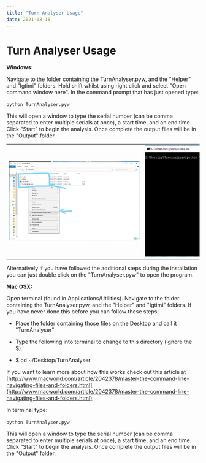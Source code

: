 ```yaml
---
title: "Turn Analyser Usage"
date: 2021-08-18
---
```


# Turn Analyser Usage

**Windows:**

Navigate to the folder containing the TurnAnalyser.pyw, and the "Helper" and "Igtimi" folders. Hold shift whilst using right click and select "Open command window here". In the command prompt that has just opened type:

`python TurnAnalyser.pyw`

This will open a window to type the serial number (can be comma separated to enter multiple serials at once), a start time, and an end time. Click "Start" to begin the analysis. Once complete the output files will be in the "Output" folder.

<table style="width: 100%;"><tbody><tr><td style="width: 33.3333%;"><img src="../../../assets/images/VmMga2rh4rKg5wj7yZNtWPoS7v94z1YJpw.jpg?1490736408" style="max-width: 340px;"></td><td style="width: 33.3333%;"><img src="../../../assets/images/33NafQfAPm1H83utHaPmTjbRCAHokEC-0A.png?1490736337" style="max-width: 553px;"></td><td style="width: 33.3333%;"><img src="../../../assets/images/6mq79W-ftnTz7gJxFr4FHFZJEgVgujyT0A.png?1490675154" style="max-width: 319px;"></td></tr></tbody></table>

Alternatively if you have followed the additional steps during the installation you can just double click on the "TurnAnalyser.pyw" to open the program.

**Mac OSX:**

Open terminal (found in Applications/Utilities). Navigate to the folder containing the TurnAnalyser.pyw, and the "Helper" and "Igtimi" folders. If you have never done this before you can follow these steps:

- Place the folder containing those files on the Desktop and call it "TurnAnalyser"

- Type the following into terminal to change to this directory (ignore the $).

- $ cd ~/Desktop/TurnAnalyser

If you want to learn more about how this works check out this article at [http://www.macworld.com/article/2042378/master-the-command-line-navigating-files-and-folders.html](http://www.macworld.com/article/2042378/master-the-command-line-navigating-files-and-folders.html)

In terminal type:

`python TurnAnalyser.pyw`

This will open a window to type the serial number (can be comma separated to enter multiple serials at once), a start time, and an end time. Click "Start" to begin the analysis. Once complete the output files will be in the "Output" folder.
